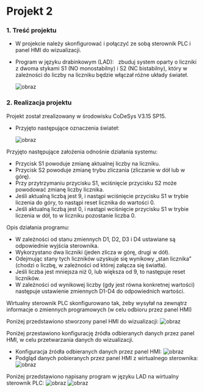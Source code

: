 # Projekt 2

### 1. Treść projektu

- W projekcie należy skonfigurować i połączyć ze sobą sterownik PLC i panel HMI do wizualizacji. 
- Program w języku drabinkowym (LAD):   zbuduj system oparty o liczniki z dwoma stykami S1 (NO monostabilny) i S2 (NC bistabilny), który w zależności do liczby na liczniku będzie 
włączał różne układy świateł. 

    ![obraz](https://user-images.githubusercontent.com/101189189/180206454-979c4fe5-0398-4344-a3f1-ebebf61c3c56.png)

### 2. Realizacja projektu

Projekt został zrealizowany w środowisku CoDeSys V3.15 SP15.
- Przyjęto następujące oznaczenia świateł:

    ![obraz](https://user-images.githubusercontent.com/101189189/180405104-92b1b23d-ad9a-4d1a-b397-e3db2ff4411c.png)

Przyjęto następujące założenia odnośnie działania systemu:
- Przycisk S1 powoduje zmianę aktualnej liczby na liczniku.
- Przycisk S2 powoduje zmianę trybu zliczania (zliczanie w dół lub w górę).
- Przy przytrzymaniu przycisku S1, wciśnięcie przycisku S2 może powodować zmianę liczby licznika.
- Jeśli aktualną liczbą jest 9, i nastąpi wciśnięcie przycisku S1 w trybie liczenia do góry, to nastąpi reset
licznika do wartości 0.
- Jeśli aktualną liczbą jest 0, i nastąpi wciśnięcie przycisku S1 w trybie liczenia w dół, to w liczniku
pozostanie liczba 0.

Opis działania programu:
- W zależności od stanu zmiennych D1, D2, D3 i D4 ustawiane są odpowiednie wyjścia sterownika.
- Wykorzystano dwa liczniki (jeden zlicza w górę, drugi w dół).
- Odejmując stany tych liczników uzyskuje się wynikowy „stan licznika” (chodzi o liczbę, w zależności od której załącza się światła).
- Jeśli liczba jest mniejsza niż 0, lub większa od 9, to następuje reset liczników.
- W zależności od wynikowej liczby (gdy jest równa konkretnej wartości) następuje ustawienie zmiennych D1-D4 do odpowiednich wartości.

Wirtualny sterownik PLC skonfigurowano tak, żeby wysyłał na zewnątrz informacje o zmiennych programowych (w celu odbioru przez panel HMI)

Poniżej przedstawiono stworzony panel HMI do wizualizacji:
![obraz](https://user-images.githubusercontent.com/101189189/180406154-a18d0e7e-d632-4f58-8146-6bc3578f4821.png)

Poniżej przestawiono konfigurację źródła odbieranych danych przez panel HMI, w celu przetwarzania danych do wizualizacji.
- Konfiguracja źródła odbieranych danych przez panel HMI: ![obraz](https://user-images.githubusercontent.com/101189189/180406404-5ae4990f-f0c7-4a34-9b94-2e857ac80988.png)
- Podgląd danych pobieranych przez panel HMI z wirtualnego sterownika: ![obraz](https://user-images.githubusercontent.com/101189189/180406456-0965b254-b533-4998-aa36-4b83c0452eef.png)

Poniżej przedstawiono napisany program w języku LAD na wirtualny sterownik PLC:
![obraz](https://user-images.githubusercontent.com/101189189/180411093-81f8fee7-5a30-4c87-8d0e-717666bafa3a.png)
![obraz](https://user-images.githubusercontent.com/101189189/180412179-a9d95799-4cf6-419f-8df1-6b9ee4200f65.png)




